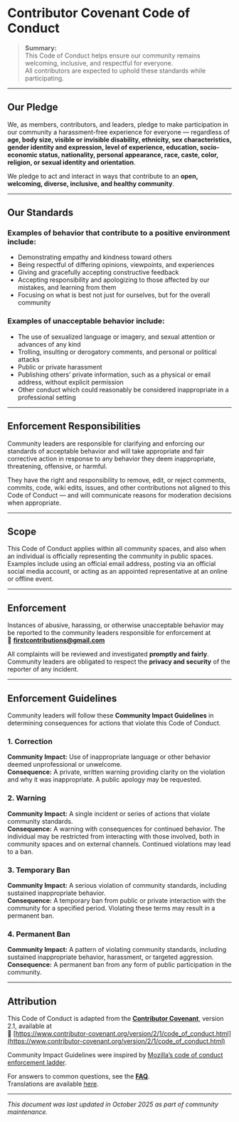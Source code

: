 
# Contributor Covenant Code of Conduct 

> **Summary:**  
> This Code of Conduct helps ensure our community remains welcoming, inclusive, and respectful for everyone.  
> All contributors are expected to uphold these standards while participating.

---

## Our Pledge

We, as members, contributors, and leaders, pledge to make participation in our community a harassment-free experience for everyone — regardless of **age, body size, visible or invisible disability, ethnicity, sex characteristics, gender identity and expression, level of experience, education, socio-economic status, nationality, personal appearance, race, caste, color, religion, or sexual identity and orientation**.

We pledge to act and interact in ways that contribute to an **open, welcoming, diverse, inclusive, and healthy community**.

---

## Our Standards

### Examples of behavior that contribute to a positive environment include:
- Demonstrating empathy and kindness toward others  
- Being respectful of differing opinions, viewpoints, and experiences  
- Giving and gracefully accepting constructive feedback  
- Accepting responsibility and apologizing to those affected by our mistakes, and learning from them  
- Focusing on what is best not just for ourselves, but for the overall community  

### Examples of unacceptable behavior include:
- The use of sexualized language or imagery, and sexual attention or advances of any kind  
- Trolling, insulting or derogatory comments, and personal or political attacks  
- Public or private harassment  
- Publishing others’ private information, such as a physical or email address, without explicit permission  
- Other conduct which could reasonably be considered inappropriate in a professional setting  

---

## Enforcement Responsibilities

Community leaders are responsible for clarifying and enforcing our standards of acceptable behavior and will take appropriate and fair corrective action in response to any behavior they deem inappropriate, threatening, offensive, or harmful.

They have the right and responsibility to remove, edit, or reject comments, commits, code, wiki edits, issues, and other contributions not aligned to this Code of Conduct — and will communicate reasons for moderation decisions when appropriate.

---

## Scope

This Code of Conduct applies within all community spaces, and also when an individual is officially representing the community in public spaces.  
Examples include using an official email address, posting via an official social media account, or acting as an appointed representative at an online or offline event.

---

## Enforcement

Instances of abusive, harassing, or otherwise unacceptable behavior may be reported to the community leaders responsible for enforcement at  
📧 **[firstcontributions@gmail.com](mailto:firstcontributions@gmail.com)**  

All complaints will be reviewed and investigated **promptly and fairly**.  
Community leaders are obligated to respect the **privacy and security** of the reporter of any incident.

---

## Enforcement Guidelines

Community leaders will follow these **Community Impact Guidelines** in determining consequences for actions that violate this Code of Conduct.

### 1. Correction
**Community Impact:** Use of inappropriate language or other behavior deemed unprofessional or unwelcome.  
**Consequence:** A private, written warning providing clarity on the violation and why it was inappropriate. A public apology may be requested.

### 2. Warning
**Community Impact:** A single incident or series of actions that violate community standards.  
**Consequence:** A warning with consequences for continued behavior. The individual may be restricted from interacting with those involved, both in community spaces and on external channels. Continued violations may lead to a ban.

### 3. Temporary Ban
**Community Impact:** A serious violation of community standards, including sustained inappropriate behavior.  
**Consequence:** A temporary ban from public or private interaction with the community for a specified period. Violating these terms may result in a permanent ban.

### 4. Permanent Ban
**Community Impact:** A pattern of violating community standards, including sustained inappropriate behavior, harassment, or targeted aggression.  
**Consequence:** A permanent ban from any form of public participation in the community.

---

## Attribution

This Code of Conduct is adapted from the [**Contributor Covenant**](https://www.contributor-covenant.org), version 2.1, available at  
🔗 [https://www.contributor-covenant.org/version/2/1/code_of_conduct.html](https://www.contributor-covenant.org/version/2/1/code_of_conduct.html)

Community Impact Guidelines were inspired by [Mozilla’s code of conduct enforcement ladder](https://github.com/mozilla/diversity).

For answers to common questions, see the [**FAQ**](https://www.contributor-covenant.org/faq).  
Translations are available [here](https://www.contributor-covenant.org/translations).

---

_This document was last updated in October 2025 as part of community maintenance._
